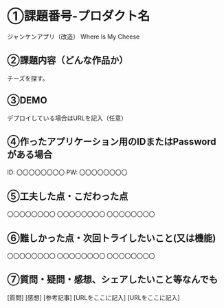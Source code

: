 # ①課題番号-プロダクト名
ジャンケンアプリ（改造）
Where Is My Cheese

## ②課題内容（どんな作品か）
チーズを探す。

## ③DEMO
デプロイしている場合はURLを記入（任意）

## ④作ったアプリケーション用のIDまたはPasswordがある場合
ID: 〇〇〇〇〇〇〇〇
PW: 〇〇〇〇〇〇〇〇
## ⑤工夫した点・こだわった点
〇〇〇〇〇〇〇〇
〇〇〇〇〇〇〇〇
〇〇〇〇〇〇〇〇
## ⑥難しかった点・次回トライしたいこと(又は機能)
〇〇〇〇〇〇〇〇
〇〇〇〇〇〇〇〇
〇〇〇〇〇〇〇〇
## ⑦質問・疑問・感想、シェアしたいこと等なんでも
[質問]
[感想]
[参考記事]
[URLをここに記入]
[URLをここに記入]
